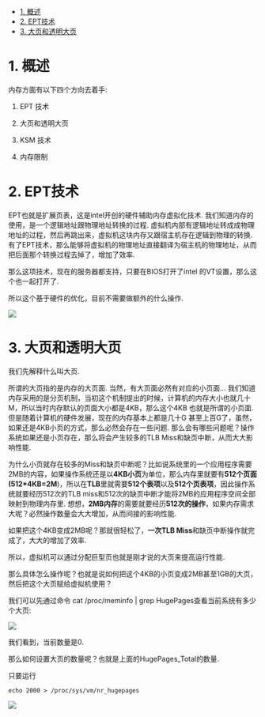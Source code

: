 
<!-- @import "[TOC]" {cmd="toc" depthFrom=1 depthTo=6 orderedList=false} -->

<!-- code_chunk_output -->

- [1. 概述](#1-概述)
- [2. EPT技术](#2-ept技术)
- [3. 大页和透明大页](#3-大页和透明大页)

<!-- /code_chunk_output -->

# 1. 概述

内存方面有以下四个方向去着手: 

1. EPT 技术

2. 大页和透明大页

3. KSM 技术

4. 内存限制

# 2. EPT技术

EPT也就是扩展页表，这是intel开创的硬件辅助内存虚拟化技术. 我们知道内存的使用，是一个逻辑地址跟物理地址转换的过程. 虚拟机内部有逻辑地址转成成物理地址的过程，然后再跳出来，虚拟机这块内存又跟宿主机存在逻辑到物理的转换. 有了EPT技术，那么能够将虚拟机的物理地址直接翻译为宿主机的物理地址，从而把后面那个转换过程去掉了，增加了效率. 

那么这项技术，现在的服务器都支持，只要在BIOS打开了intel 的VT设置，那么这个也一起打开了. 

所以这个基于硬件的优化，目前不需要做额外的什么操作. 

![](./images/2019-04-11-14-17-22.png)

# 3. 大页和透明大页

我们先解释什么叫大页. 

所谓的大页指的是内存的大页面. 当然，有大页面必然有对应的小页面... 我们知道内存采用的是分页机制，当初这个机制提出的时候，计算机的内存大小也就几十M，所以当时内存默认的页面大小都是4KB，那么这个4KB 也就是所谓的小页面. 但是随着计算机的硬件发展，现在的内存基本上都是几十G 甚至上百G了，虽然，如果还是4KB小页的方式，那么必然会存在一些问题. 那么会有哪些问题呢？操作系统如果还是小页存在，那么将会产生较多的TLB Miss和缺页中断，从而大大影响性能. 

为什么小页就存在较多的Miss和缺页中断呢？比如说系统里的一个应用程序需要2MB的内容，如果操作系统还是以**4KB小页**为单位，那么内存里就要有**512个页面(512*4KB=2M**)，所以在**TLB**里就需要**512个表项**以及**512个页表项**，因此操作系统就要经历512次的TLB miss和512次的缺页中断才能将2MB的应用程序空间全部映射到物理内存里. 想想，**2MB内存**的需要就要经历**512次的操作**，如果内存需求大呢？必然操作数量会大大增加，从而间接的影响性能. 

如果把这个4KB变成2MB呢？那就很轻松了，**一次TLB Miss**和缺页中断操作就完成了，大大的增加了效率. 

所以，虚拟机可以通过分配巨型页也就是刚才说的大页来提高运行性能. 

那么具体怎么操作呢？也就是说如何把这个4KB的小页变成2MB甚至1GB的大页，然后把这个大页赋给虚拟机使用？

我们可以先通过命令 cat /proc/meminfo | grep HugePages查看当前系统有多少个大页: 

![](./images/2019-04-11-14-21-07.png)

我们看到，当前数量是0. 

那么如何设置大页的数量呢？也就是上面的HugePages_Total的数量. 

只要运行

```
echo 2000 > /proc/sys/vm/nr_hugepages 
```

![](./images/2019-04-11-14-22-17.png)





